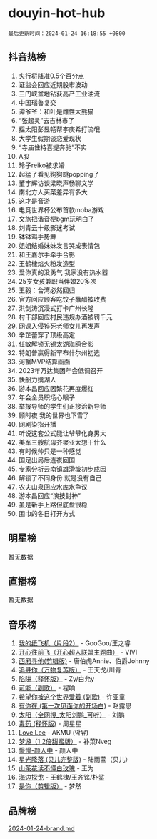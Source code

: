 # douyin-hot-hub

`最后更新时间：2024-01-24 16:18:55 +0800`

## 抖音热榜

1. 央行将降准0.5个百分点
1. 证监会回应近期股市波动
1. 三门峡盆地钻获高产工业油流
1. 中国瑙鲁复交
1. 谭爷爷：和叶是雌性大熊猫
1. “张起灵”去吉林市了
1. 摇太阳彭昱畅帮李庚希打流氓
1. 大学生假期谈恋爱现状
1. “寺庙住持喜提奔驰”不实
1. A股
1. 玲子reiko被求婚
1. 起猛了看见狗狗跳popping了
1. 董宇辉访谈梁晓声畅聊文学
1. 南北方人买菜差异有多大
1. 这才是音游
1. 电竞世界杯公布首款moba游戏
1. 文旅把谐音梗bgm玩明白了
1. 刘青云十级影迷考试
1. 钵钵鸡手势舞
1. 姐姐结婚妹妹发言哭成表情包
1. 和王嘉尔手牵手合影
1. 王鹤棣焰火粉发造型
1. 爱你真的没勇气 我家没有热水器
1. 25岁女孩兼职当伴娘20多次
1. 王毅：台湾必然回归
1. 官方回应顾客吃饺子蘸醋被收费
1. 洪剑涛沉浸式打卡广州长隆
1. 村干部回应村民违规办酒被罚千元
1. 网课入侵猝死老师女儿再发声
1. 辛芷蕾穿了顶级高定
1. 任敏解锁无锡太湖海鸥合影
1. 特朗普赢得新罕布什尔州初选
1. 河蟹MVP结算画面
1. 2023年万达集团年会低调召开
1. 快船力擒湖人
1. 游本昌回应因繁花再度爆红
1. 年会全员职场心眼子
1. 举报导师的学生们正接洽新导师
1. 顾时夜 我的世界也下雪了
1. 网剧染指开播
1. 听说这套公式能让爷爷化身男大
1. 美军三艘航母齐聚亚太想干什么
1. 有时候帅只是一种感觉
1. 国足出局后连夜回国
1. 专家分析云南镇雄滑坡初步成因
1. 解锁了不同身份 就是没有自己
1. 农夫山泉回应水库水争议
1. 游本昌回应“演技封神”
1. 虽是新手上路但底盘很稳
1. 围巾的冬日打开方式

## 明星榜

暂无数据

## 直播榜

暂无数据

## 音乐榜

1. [我的纸飞机（片段2）](https://sf3-cdn-tos.douyinstatic.com/obj/tos-cn-ve-2774/oM2ZrKcg2CD5AeRB2gkeXOFB1IxAGJdZPazYHf) - GooGoo/王之睿
1. [开心往前飞（开心超人联盟主题曲）](https://sf3-cdn-tos.douyinstatic.com/obj/tos-cn-ve-2774/9d8fb7c82cf1421fb93a9fe925275e0a) - VIVI
1. [西厢寻他(剪辑版)](https://sf86-cdn-tos.douyinstatic.com/obj/tos-cn-ve-2774/oUsAVfAQKlRNxEv5qxvIB8o5qmIWUcXbzJKJhw) - 唐伯虎Annie、伯爵Johnny
1. [追寻你（万物复苏版）](https://sf3-cdn-tos.douyinstatic.com/obj/tos-cn-ve-2774/oYeAZJsbjIDit9APmBg8u6uDUQnHmoCf3gbo74) - 王天戈/川青
1. [陷阱（释怀版）](https://sf3-cdn-tos.douyinstatic.com/obj/tos-cn-ve-2774/oE8C21LeZrzKLDFfQYgMzx4GAIHageG5IzayY7) - Zy/白允y
1. [可能（副歌）](https://sf86-cdn-tos.douyinstatic.com/obj/tos-cn-ve-2774/cde1731888894259b333569393c2fb51) - 程响
1. [希望你被这个世界爱着 (副歌)](https://sf3-cdn-tos.douyinstatic.com/obj/tos-cn-ve-2774/oUHCmWQfZlE3QQBKBeD8rCFLpJzPgCpImhsxMt) - 许亚童
1. [有你在 (第一次见面你的开场白)](https://sf86-cdn-tos.douyinstatic.com/obj/tos-cn-ve-2774/oAthrQ3ClJBfI57uBoFEgNDYtNCZ0TSYQQfxQ0) - 赵露思
1. [太阳（全网搜_太阳刘鹏_可听）](https://sf3-cdn-tos.douyinstatic.com/obj/tos-cn-ve-2774/ogWbyIQnlBFImVbeDocRdCIYtBHlbJXgfZMvgz) - 刘鹏
1. [毒药 (释怀版)](https://sf3-cdn-tos.douyinstatic.com/obj/tos-cn-ve-2774/oYILMEAzspdZBIzy4frJNB8ZHPHWAhiwowd4Ad) - 周星星
1. [Love Lee](https://sf6-cdn-tos.douyinstatic.com/obj/tos-cn-ve-2774/o05GbkJGbCBTdDnMtB0fwOYgkeZp23vrWQDQBS) - AKMU (악뮤)
1. [梦游（1.2倍甜蜜版）](https://sf86-cdn-tos.douyinstatic.com/obj/tos-cn-ve-2774/o4gyAUm8hwufoEABmwVIiQtHsFuGzAEEWtNMzo) - 补菜Nveg
1. [慢慢-颜人中](https://sf86-cdn-tos.douyinstatic.com/obj/tos-cn-ve-2774/ocjHNfBXdBxQNC8ZGAeoLMFTUgtBg8bkExunDC) - 颜人中
1. [星光降落 (贝儿完整版)](https://sf3-cdn-tos.douyinstatic.com/obj/tos-cn-ve-2774/okwB9hAwyAtsFFkFBzAX1hOOfQuIoMNs0W2Mwr) - 陆雨萱（贝儿）
1. [山茶花读不懂白玫瑰](https://sf86-cdn-tos.douyinstatic.com/obj/tos-cn-ve-2774/osfn8B7DktrRHEPJgPCfDbw7QDQEkwC16BxZg9) - 王为
1. [海边探戈](https://sf86-cdn-tos.douyinstatic.com/obj/tos-cn-ve-2774/os9gE0VQCGqt6VQkZDyBBYvfSDY0QFe3vVmubn) - 王鹤棣/王齐铭/朴鲨
1. [是你（剪辑版）](https://sf86-cdn-tos.douyinstatic.com/obj/tos-cn-ve-2774/46019dae783c4c969944217fe1cfafc4) - 梦然

## 品牌榜

[2024-01-24-brand.md](2024-01-24-brand.md)
